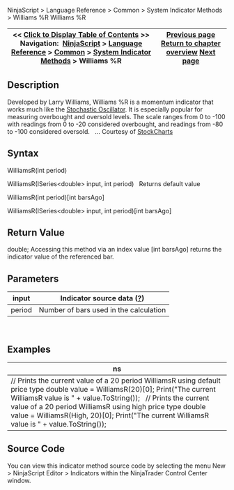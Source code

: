 ﻿
NinjaScript \> Language Reference \> Common \> System Indicator Methods \> Williams %R
Williams %R

| \<\< [Click to Display Table of Contents](williams_r.md) \>\> **Navigation:**     [NinjaScript](ninjascript.md) \> [Language Reference](language_reference_wip.md) \> [Common](common.md) \> [System Indicator Methods](indicators.md) \> Williams %R | [Previous page](vortex.md) [Return to chapter overview](indicators.md) [Next page](wiseman_alligator.md) |
| --- | --- |

## Description
Developed by Larry Williams, Williams %R is a momentum indicator that works much like the [Stochastic Oscillator](stochastics.md). It is especially popular for measuring overbought and oversold levels. The scale ranges from 0 to \-100 with readings from 0 to \-20 considered overbought, and readings from \-80 to \-100 considered oversold.
 
... Courtesy of [StockCharts](https://school.stockcharts.com/doku.php?id=technical_indicators:williams_r)

## Syntax
WilliamsR(int period)  

WilliamsR(ISeries\<double\> input, int period)
 
Returns default value  

WilliamsR(int period)\[int barsAgo]  

WilliamsR(ISeries\<double\> input, int period)\[int barsAgo]

## Return Value
double; Accessing this method via an index value \[int barsAgo] returns the indicator value of the referenced bar.

## Parameters
| input | Indicator source data ([?](valid_input_data_for_indicator.md)) |
| --- | --- |
| period | Number of bars used in the calculation |

 
## 
## Examples
| ns |
| --- |
| // Prints the current value of a 20 period WilliamsR using default price type double value \= WilliamsR(20)\[0]; Print("The current WilliamsR value is " \+ value.ToString());   // Prints the current value of a 20 period WilliamsR using high price type double value \= WilliamsR(High, 20)\[0]; Print("The current WilliamsR value is " \+ value.ToString()); |

## Source Code
You can view this indicator method source code by selecting the menu New \> NinjaScript Editor \> Indicators within the NinjaTrader Control Center window.
